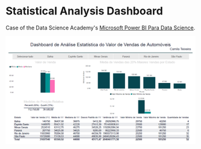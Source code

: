 # Statistical Analysis Dashboard

Case of the Data Science Academy's [Microsoft Power BI Para Data Science](https://www.datascienceacademy.com.br/course/microsoft-power-bi-para-data-science).

![Imagem Dashboard de Análise Estatística](./Dashboard-Analise-Estatistica.PNG 'Dashboard de Análise Estatística')
